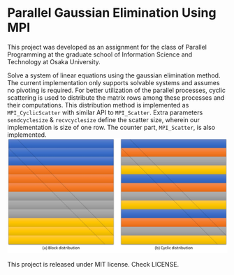 # Parallel Gaussian Elimination Using MPI

This project was developed as an assignment for the class of Parallel Programming at the graduate school of Information Science and Technology at Osaka University.

Solve a system of linear equations using the gaussian elimination method. The current implementation only supports solvable systems and assumes no pivoting is required. 
For better utilization of the parallel processes, cyclic scattering is used to distribute the matrix rows among these processes and their computations.
This distribution method is implemented as `MPI_CyclicScatter` with similar API to `MPI_Scatter`. Extra parameters `sendcyclesize` & `recvcyclesize` define the scatter size, wherein our implementation is size of one row. The counter part, `MPI_Scatter`, is also implemented.
![distribute methods](https://github.com/jasam-sheja/GaussianElimination/blob/master/docs/_static/img/distribution.png)

This project is released under MIT license. Check LICENSE.
